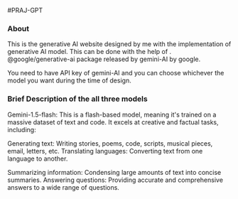 #PRAJ-GPT

<h3> About </h3>
<p>This is the generative AI website designed by me with the implementation of generative AI model. This can be done with the help of .
@google/generative-ai package released by gemini-AI by google.</p>
<p> You need to have API key of gemini-AI and you can choose whichever the model you want during the time of design.</p>

<h3> Brief Description of the all three models </h3>
<p>Gemini-1.5-flash: This is a flash-based model, meaning it's trained on a massive dataset of text and code. It excels at creative and factual tasks, including:

Generating text: Writing stories, poems, code, scripts, musical pieces, email, letters, etc.
Translating languages: Converting text from one language to another.

Summarizing information: Condensing large amounts of text into concise summaries.
Answering questions: Providing accurate and comprehensive answers to a wide range of questions.</p>
